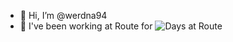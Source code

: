 - 👋 Hi, I’m @werdna94
- 💼 I've been working at Route for ![Days at Route](https://img.shields.io/badge/dynamic/json?color=blue&label=Days%20at%20Route&query=%24.days&url=https%3A%2F%2Fapi.example.com%2Fdays-at-route)
